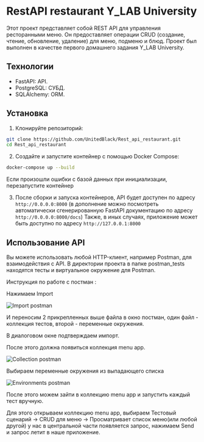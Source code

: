 # RestAPI restaurant Y_LAB University

Этот проект представляет собой REST API для управления ресторанными меню. Он предоставляет операции CRUD (создание, чтение, обновление, удаление) для меню, подменю и блюд. Проект был выполнен в качестве первого домашнего задания Y_LAB University.

## Технологии

- FastAPI: API.
- PostgreSQL: СУБД.
- SQLAlchemy: ORM.

## Установка

1. Клонируйте репозиторий:

```bash
git clone https://github.com/UnitedBlack/Rest_api_restaurant.git
cd Rest_api_restaurant
```

2. Создайте и запустите контейнер с помощью Docker Compose:

```bash
docker-compose up --build
```

Если произошли ошибки с базой данных при инициализации, перезапустите контейнер

3. После сборки и запуска контейнеров, API будет доступен по адресу `http://0.0.0.0:8000` (в дополнение можно посмотреть автоматически сгенерированную FastAPI документацию по адресу `http://0.0.0.0:8000/docs`)
   Также, в иных случаях, приложение может быть доступно по адресу `http://127.0.0.1:8000`

## Использование API

Вы можете использовать любой HTTP-клиент, например Postman, для взаимодействия с API.
В директории проекта в папке postman_tests находятся тесты и виртуальное окружение для Postman.

Инструкция по работе с постман :

Нажимаем Import

![Import postman](https://i.imgur.com/GPA6fOZ.png)

И переносим 2 прикрепленных выше файла в окно постман, один файл - коллекция тестов, второй - переменные окружения.

В диалоговом окне подтверждаем импорт.

После этого должна появиться коллекция menu app.

![Collection postman](https://i.imgur.com/9bsvZnS.png)

Выбираем переменные окружения из выпадающего списка

![Environments postman](https://i.imgur.com/e7iL7M2.png)

После этого можем зайти в коллекцию menu app и запустить каждый тест вручную.

Для этого открываем коллекцию menu app, выбираем Тестовый сценарий -> CRUD для меню -> Просматривает список меню(или любой другой) у нас в центральной части появляется запрос, нажимаем Send и запрос летит в наше приложение.
